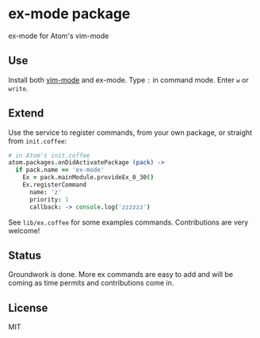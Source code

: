 # ex-mode package

ex-mode for Atom's vim-mode

## Use

Install both [vim-mode](https://github.com/atom/vim-mode) and ex-mode. Type `:` in command mode. Enter `w` or `write`.

## Extend

Use the service to register commands, from your own package, or straight from `init.coffee`:

```coffee
# in Atom's init.coffee
atom.packages.onDidActivatePackage (pack) ->
  if pack.name == 'ex-mode'
    Ex = pack.mainModule.provideEx_0_30()
    Ex.registerCommand
      name: 'z'
      priority: 1
      callback: -> console.log('zzzzzz')
```

See `lib/ex.coffee` for some examples commands. Contributions are very welcome!

## Status

Groundwork is done. More ex commands are easy to add and will be coming as time permits and contributions come in.

## License

MIT

